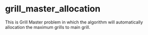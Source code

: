 # grill_master_allocation
This is Grill Master problem in which the algorithm will automatically allocation the maximum grills to main grill.

